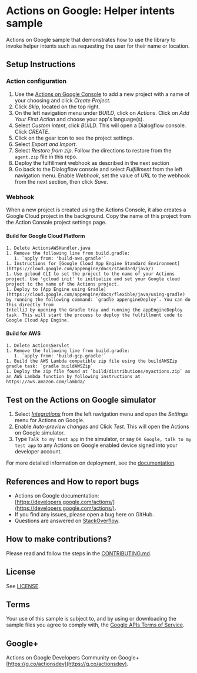 # Actions on Google: Helper intents sample

Actions on Google sample that demonstrates how to use the library to invoke helper intents such as requesting
the user for their name or location.

## Setup Instructions

### Action configuration
1. Use the [Actions on Google Console](https://console.actions.google.com) to add a new project with a name of your choosing and click *Create Project*.
1. Click *Skip*, located on the top right.
1. On the left navigation menu under *BUILD*, click on *Actions*. Click on *Add Your First Action* and choose your app's language(s).
1. Select *Custom intent*, click *BUILD*. This will open a Dialogflow console. Click *CREATE*.
1. Click on the gear icon to see the project settings.
1. Select *Export and Import*.
1. Select *Restore from zip*. Follow the directions to restore from the `agent.zip` file in this repo.
1. Deploy the fulfillment webhook as described in the next section
1. Go back to the Dialogflow console and select *Fulfillment* from the left navigation menu. Enable *Webhook*, set the value of *URL* to the webhook from the next section, then click *Save*.

### Webhook

When a new project is created using the Actions Console, it also creates a Google Cloud project in the background.
Copy the name of this project from the Action Console project settings page.

#### Build for Google Cloud Platform
    1. Delete ActionsAWSHandler.java
    1. Remove the following line from build.gradle:
       1. `apply from: 'build-aws.gradle'`
    1. Instructions for [Google Cloud App Engine Standard Environment](https://cloud.google.com/appengine/docs/standard/java/)
    1. Use gcloud CLI to set the project to the name of your Actions project. Use 'gcloud init' to initialize and set your Google cloud project to the name of the Actions project.
    1. Deploy to [App Engine using Gradle](https://cloud.google.com/appengine/docs/flexible/java/using-gradle) by running the following command: `gradle appengineDeploy`. You can do this directly from
    IntelliJ by opening the Gradle tray and running the appEngineDeploy task. This will start the process to deploy the fulfillment code to Google Cloud App Engine.

#### Build for AWS
    1. Delete ActionsServlet
    1. Remove the following line from build.gradle:
       1. `apply from: 'build-gcp.gradle'`
    1. Build the AWS Lambda compatible zip file using the buildAWSZip gradle task: `gradle buildAWSZip`
    1. Deploy the zip file found at `build/distributions/myactions.zip` as an AWS Lambda function by following instructions at https://aws.amazon.com/lambda/


## Test on the Actions on Google simulator
1. Select [*Integrations*](https://console.dialogflow.com/api-client/#/agent//integrations) from the left navigation menu and open the *Settings* menu for Actions on Google.
1. Enable *Auto-preview changes* and Click *Test*. This will open the Actions on Google simulator.
1. Type `Talk to my test app` in the simulator, or say `OK Google, talk to my test app` to any Actions on Google enabled device signed into your developer account.

For more detailed information on deployment, see the [documentation](https://developers.google.com/actions/dialogflow/deploy-fulfillment).

## References and How to report bugs
* Actions on Google documentation: [https://developers.google.com/actions/](https://developers.google.com/actions/).
* If you find any issues, please open a bug here on GitHub.
* Questions are answered on [StackOverflow](https://stackoverflow.com/questions/tagged/actions-on-google).

## How to make contributions?
Please read and follow the steps in the [CONTRIBUTING.md](CONTRIBUTING.md).

## License
See [LICENSE](LICENSE).

## Terms
Your use of this sample is subject to, and by using or downloading the sample files you agree to comply with, the [Google APIs Terms of Service](https://developers.google.com/terms/).

## Google+
Actions on Google Developers Community on Google+ [https://g.co/actionsdev](https://g.co/actionsdev).

